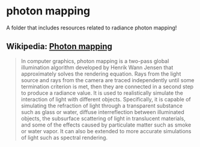 # photon mapping
A folder that includes resources related to radiance photon mapping!

## Wikipedia: [Photon mapping]( https://en.wikipedia.org/wiki/Photon_mapping )

> In computer graphics, photon mapping is a two-pass global illumination algorithm developed by Henrik Wann Jensen that approximately solves the rendering equation. Rays from the light source and rays from the camera are traced independently until some termination criterion is met, then they are connected in a second step to produce a radiance value. It is used to realistically simulate the interaction of light with different objects. Specifically, it is capable of simulating the refraction of light through a transparent substance such as glass or water, diffuse interreflection between illuminated objects, the subsurface scattering of light in translucent materials, and some of the effects caused by particulate matter such as smoke or water vapor. It can also be extended to more accurate simulations of light such as spectral rendering.
